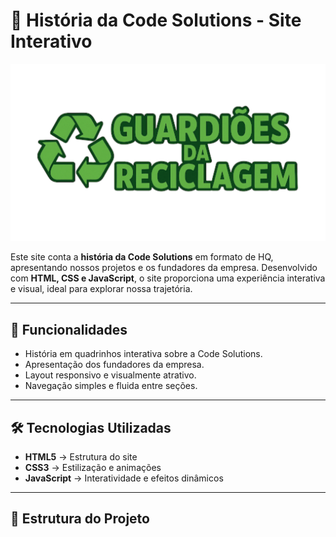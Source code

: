 # 📖 História da Code Solutions - Site Interativo

![Logo Code Solutions](./assets/logo-guardioes.png)

Este site conta a **história da Code Solutions** em formato de HQ, apresentando nossos projetos e os fundadores da empresa. Desenvolvido com **HTML, CSS e JavaScript**, o site proporciona uma experiência interativa e visual, ideal para explorar nossa trajetória.

---

## 🚀 Funcionalidades
- História em quadrinhos interativa sobre a Code Solutions.  
- Apresentação dos fundadores da empresa.  
- Layout responsivo e visualmente atrativo.  
- Navegação simples e fluida entre seções.  

---

## 🛠️ Tecnologias Utilizadas
- **HTML5** → Estrutura do site  
- **CSS3** → Estilização e animações  
- **JavaScript** → Interatividade e efeitos dinâmicos  

---

## 📂 Estrutura do Projeto
